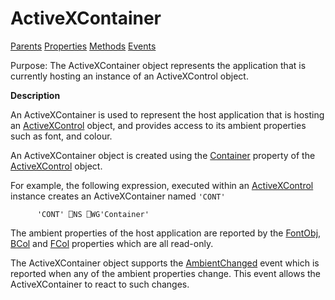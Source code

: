 




<h1 class="heading"><span class="name">ActiveXContainer</span></h1>

[Parents](../ParentLists/ActiveXContainer.htm) [Properties](../PropLists/ActiveXContainer.htm) [Methods](../MethodLists/ActiveXContainer.htm) [Events](../EventLists/ActiveXContainer.htm)


Purpose: The ActiveXContainer object represents the application that is currently hosting an instance of an ActiveXControl object.


**Description**


An ActiveXContainer is used to represent the host application that is hosting an [ActiveXControl](../a-z/activexcontrol.md) object, and provides access to its ambient properties such as font, and colour.



An ActiveXContainer object is created using the [Container](../a-z/container.md) property of the [ActiveXControl](../a-z/activexcontrol.md) object.


For example, the following expression, executed within an [ActiveXControl](../a-z/activexcontrol.md) instance creates an ActiveXContainer named `'CONT'`
```apl
      'CONT' ⎕NS ⎕WG'Container'
```


The ambient properties of the host application are reported by the [FontObj](../a-z/fontobj.md), [BCol](../a-z/fcol.md) and [FCol](../a-z/bcol.md) properties which are all read-only.


The ActiveXContainer object supports the [AmbientChanged](../a-z/ambientchanged.md) event which is reported when any of the ambient properties change. This event allows the ActiveXContainer to react to such changes.


